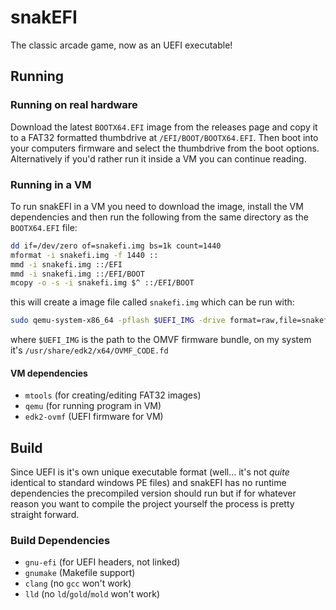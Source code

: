 # snakEFI

The classic arcade game, now as an UEFI executable!

## Running

### Running on real hardware

Download the latest `BOOTX64.EFI` image from the releases page and copy it to a FAT32 formatted thumbdrive at `/EFI/BOOT/BOOTX64.EFI`. Then boot into your computers firmware and select the thumbdrive from the boot options. Alternatively if you'd rather run it inside a VM you can continue reading.

### Running in a VM

To run snakEFI in a VM you need to download the image, install the VM dependencies and then run the following from the same directory as the `BOOTX64.EFI` file:

```bash
dd if=/dev/zero of=snakefi.img bs=1k count=1440
mformat -i snakefi.img -f 1440 ::
mmd -i snakefi.img ::/EFI
mmd -i snakefi.img ::/EFI/BOOT 
mcopy -o -s -i snakefi.img $^ ::/EFI/BOOT
```

this will create a image file called `snakefi.img` which can be run with:

```bash
sudo qemu-system-x86_64 -pflash $UEFI_IMG -drive format=raw,file=snakefi.img
```

where `$UEFI_IMG` is the path to the OMVF firmware bundle, on my system it's `/usr/share/edk2/x64/OVMF_CODE.fd`

#### VM dependencies

- `mtools` (for creating/editing FAT32 images)
- `qemu` (for running program in VM)
- `edk2-ovmf` (UEFI firmware for VM)

## Build

Since UEFI is it's own unique executable format (well... it's not *quite* identical to standard windows PE files) and snakEFI has no runtime dependencies the precompiled version should run but if for whatever reason you want to compile the project yourself the process is pretty straight forward.

### Build Dependencies

- `gnu-efi` (for UEFI headers, not linked)
- `gnumake` (Makefile support)
- `clang` (no `gcc` won't work)
- `lld` (no `ld`/`gold`/`mold` won't work)
